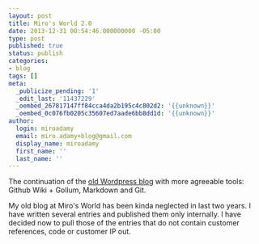 ```yaml
---
layout: post
title: Miro's World 2.0
date: 2013-12-31 00:54:46.000000000 -05:00
type: post
published: true
status: publish
categories:
- blog
tags: []
meta:
  _publicize_pending: '1'
  _edit_last: '11437229'
  _oembed_267817147ff84cca4da2b195c4c802d2: '{{unknown}}'
  _oembed_0c076fb0205c35607ed7aade6bb8dd1d: '{{unknown}}'
author:
  login: miroadamy
  email: miro.adamy+blog@gmail.com
  display_name: miroadamy
  first_name: ''
  last_name: ''
---
```


The continuation of the [old Wordpress blog](http://miroadamy.wordpress.com) with more agreeable tools: Github Wiki + Gollum, Markdown and Git.

My old blog at Miro's World has been kinda neglected in last two years. I have written several entries and published them only internally. I have decided now to pull those of the entries that do not contain customer references, code or customer IP out.


